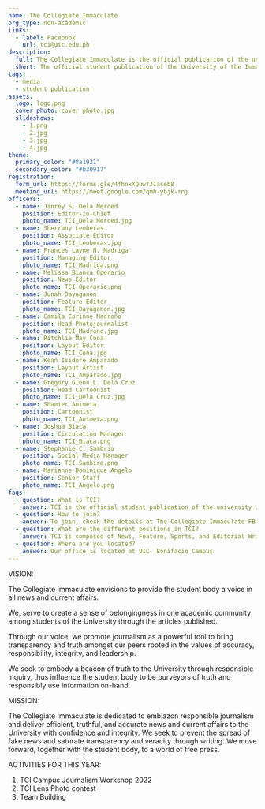 ```yaml
---
name: The Collegiate Immaculate
org_type: non-academic
links:
  - label: Facebook
    url: tci@uic.edu.ph
description:
  full: The Collegiate Immaculate is the official publication of the university. We are composed of capable and progressive writers, photographers, lay-out artists, and cartoonists who serves the university by providing news and current events. We are the purveyors of truth who prevents fake news to prosper. Our organization serves as the eyes and the voice of the university and aid to inform the students with timely news and announcements, as a pursuant of a free press. We function to educate the youth for the transformation of society and recognize the role of responsible journalism in uniting the academic community through writing.
  short: The official student publication of the University of the Immaculate Conception
tags:
  - media
  - student publication
assets:
  logo: logo.png
  cover_photo: cover_photo.jpg
  slideshows:
    - 1.png
    - 2.jpg
    - 3.jpg
    - 4.jpg
theme:
  primary_color: "#8a1921"
  secondary_color: "#b30917"
registration:
  form_url: https://forms.gle/4fhnxXQuwTJ1aseb8
  meeting_url: https://meet.google.com/qmh-ybjk-rnj
officers:
  - name: Janrey S. Dela Merced
    position: Editor-in-Chief
    photo_name: TCI_Dela Merced.jpg
  - name: Sherrany Leoberas
    position: Associate Editor
    photo_name: TCI_Leoberas.jpg
  - name: Frances Layne N. Madriga
    position: Managing Editor
    photo_name: TCI_Madriga.png
  - name: Melissa Bianca Operario
    position: News Editor
    photo_name: TCI_Operario.png
  - name: Junah Dayaganon
    position: Feature Editor
    photo_name: TCI_Dayaganon.jpg
  - name: Camila Corinne Madroño
    position: Head Photojournalist
    photo_name: TCI_Madrono.jpg
  - name: Ritchlie May Cona
    position: Layout Editor
    photo_name: TCI_Cona.jpg
  - name: Kean Isidore Amparado
    position: Layout Artist
    photo_name: TCI_Amparado.jpg
  - name: Gregory Glenn L. Dela Cruz
    position: Head Cartoonist
    photo_name: TCI_Dela Cruz.jpg
  - name: Shamier Animeta
    position: Cartoonist
    photo_name: TCI_Animeta.png
  - name: Joshua Biaca
    position: Circulation Manager
    photo_name: TCI_Biaca.png
  - name: Stephanie C. Sambria
    position: Social Media Manager
    photo_name: TCI_Sambira.png
  - name: Marianne Dominique Angelo
    position: Senior Staff
    photo_name: TCI_Angelo.png
faqs:
  - question: What is TCI?
    answer: TCI is the official student publication of the university who are tasked to provide quality news and current affairs to the student body.
  - question: How to join?
    answer: To join, check the details at The Collegiate Immaculate FB Page
  - question: What are the different positions in TCI?
    answer: TCI is composed of News, Feature, Sports, and Editorial Writers, as well as Photojournalists, Lay-out artists, and Cartoonists.
  - question: Where are you located?
    answer: Our office is located at UIC- Bonifacio Campus
---
```


VISION:

The Collegiate Immaculate envisions to provide the student body a voice in all news and current affairs.

We, serve to create a sense of belongingness in one academic community among students of the University through the articles published.

Through our voice, we promote journalism as a powerful tool to bring transparency and truth amongst our peers rooted in the values of accuracy, responsibility, integrity, and leadership.

We seek to embody a beacon of truth to the University through responsible inquiry, thus influence the student body to be purveyors of truth and responsibly use information on-hand.

MISSION:

The Collegiate Immaculate is dedicated to emblazon responsible journalism and deliver efficient, truthful, and accurate news and current affairs to the University with confidence and integrity. We seek to prevent the spread of fake news and saturate transparency and veracity through writing. We move forward, together with the student body, to a world of free press.

ACTIVITIES FOR THIS YEAR:

1. TCI Campus Journalism Workshop 2022
2. TCI Lens Photo contest
3. Team Building
